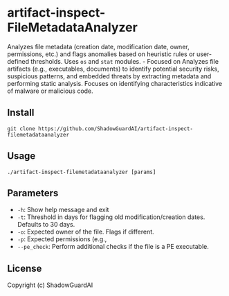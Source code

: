 # artifact-inspect-FileMetadataAnalyzer
Analyzes file metadata (creation date, modification date, owner, permissions, etc.) and flags anomalies based on heuristic rules or user-defined thresholds. Uses `os` and `stat` modules. - Focused on Analyzes file artifacts (e.g., executables, documents) to identify potential security risks, suspicious patterns, and embedded threats by extracting metadata and performing static analysis. Focuses on identifying characteristics indicative of malware or malicious code.

## Install
`git clone https://github.com/ShadowGuardAI/artifact-inspect-filemetadataanalyzer`

## Usage
`./artifact-inspect-filemetadataanalyzer [params]`

## Parameters
- `-h`: Show help message and exit
- `-t`: Threshold in days for flagging old modification/creation dates. Defaults to 30 days.
- `-o`: Expected owner of the file. Flags if different.
- `-p`: Expected permissions (e.g., 
- `--pe_check`: Perform additional checks if the file is a PE executable.

## License
Copyright (c) ShadowGuardAI
